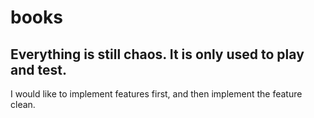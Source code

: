 books
=====
Everything is still chaos.
It is only used to play and test.
--
I would like to implement features first, and then implement the feature clean.

